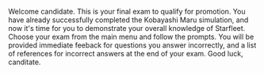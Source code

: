 Welcome candidate. This is your final exam to qualify for promotion. You have already successfully
completed the Kobayashi Maru simulation, and now it's time for you to demonstrate your overall knowledge of
Starfleet. Choose your exam from the main menu and follow the prompts. You will be provided immediate
feeback for questions you answer incorrectly, and a list of references for incorrect answers at the
end of your exam. Good luck, canditate.
